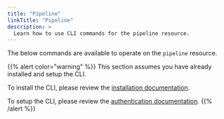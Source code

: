 ```yaml
---
title: "Pipeline"
linkTitle: "Pipeline"
description: >
  Learn how to use CLI commands for the pipeline resource.
---
```


The below commands are available to operate on the `pipeline` resource.

{{% alert color="warning" %}}
This section assumes you have already installed and setup the CLI.

To install the CLI, please review the [installation documentation](/docs/cli/install/).

To setup the CLI, please review the [authentication documentation](/docs/cli/authentication/).
{{% /alert %}}
